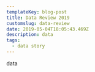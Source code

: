 ```yaml
---
templateKey: blog-post
title: Data Review 2019
customslug: data-review
date: 2019-05-04T18:05:43.469Z
description: data
tags:
  - data story
---
```

data
